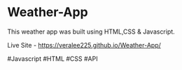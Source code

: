 # Weather-App

This weather app was built using HTML,CSS & Javascript. 

Live Site - https://veralee225.github.io/Weather-App/

#Javascript #HTML #CSS #API
